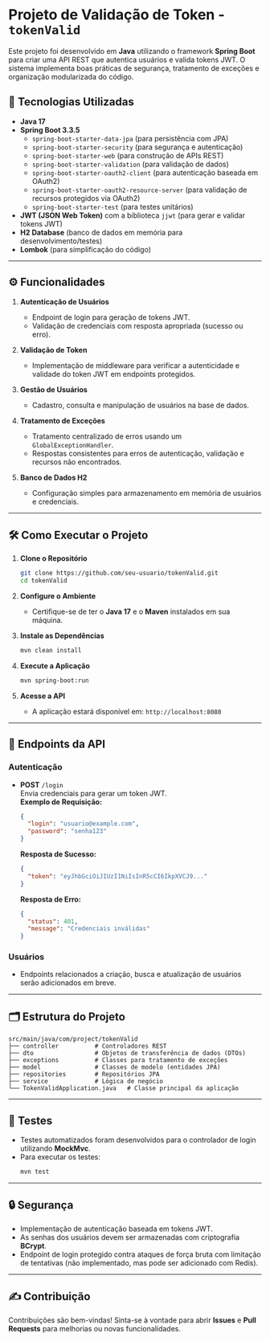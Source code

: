 # Projeto de Validação de Token - `tokenValid`

Este projeto foi desenvolvido em **Java** utilizando o framework **Spring Boot** para criar uma API REST que autentica usuários e valida tokens JWT. O sistema implementa boas práticas de segurança, tratamento de exceções e organização modularizada do código.

## 🚀 Tecnologias Utilizadas

- **Java 17**
- **Spring Boot 3.3.5**
  - `spring-boot-starter-data-jpa` (para persistência com JPA)
  - `spring-boot-starter-security` (para segurança e autenticação)
  - `spring-boot-starter-web` (para construção de APIs REST)
  - `spring-boot-starter-validation` (para validação de dados)
  - `spring-boot-starter-oauth2-client` (para autenticação baseada em OAuth2)
  - `spring-boot-starter-oauth2-resource-server` (para validação de recursos protegidos via OAuth2)
  - `spring-boot-starter-test` (para testes unitários)
- **JWT (JSON Web Token)** com a biblioteca `jjwt` (para gerar e validar tokens JWT)
- **H2 Database** (banco de dados em memória para desenvolvimento/testes)
- **Lombok** (para simplificação do código)

---

## ⚙️ Funcionalidades

1. **Autenticação de Usuários**  
   - Endpoint de login para geração de tokens JWT.
   - Validação de credenciais com resposta apropriada (sucesso ou erro).

2. **Validação de Token**  
   - Implementação de middleware para verificar a autenticidade e validade do token JWT em endpoints protegidos.

3. **Gestão de Usuários**  
   - Cadastro, consulta e manipulação de usuários na base de dados.

4. **Tratamento de Exceções**  
   - Tratamento centralizado de erros usando um `GlobalExceptionHandler`.
   - Respostas consistentes para erros de autenticação, validação e recursos não encontrados.

5. **Banco de Dados H2**  
   - Configuração simples para armazenamento em memória de usuários e credenciais.

---

## 🛠️ Como Executar o Projeto

1. **Clone o Repositório**
   ```bash
   git clone https://github.com/seu-usuario/tokenValid.git
   cd tokenValid
   ```

2. **Configure o Ambiente**
   - Certifique-se de ter o **Java 17** e o **Maven** instalados em sua máquina.

3. **Instale as Dependências**
   ```bash
   mvn clean install
   ```

4. **Execute a Aplicação**
   ```bash
   mvn spring-boot:run
   ```

5. **Acesse a API**
   - A aplicação estará disponível em: `http://localhost:8080`

---

## 🔗 Endpoints da API

### **Autenticação**

- **POST** `/login`  
  Envia credenciais para gerar um token JWT.  
  **Exemplo de Requisição:**
  ```json
  {
    "login": "usuario@example.com",
    "password": "senha123"
  }
  ```
  **Resposta de Sucesso:**
  ```json
  {
    "token": "eyJhbGciOiJIUzI1NiIsInR5cCI6IkpXVCJ9..."
  }
  ```
  **Resposta de Erro:**
  ```json
  {
    "status": 401,
    "message": "Credenciais inválidas"
  }
  ```

### **Usuários**
- Endpoints relacionados a criação, busca e atualização de usuários serão adicionados em breve.

---

## 🗂️ Estrutura do Projeto

```plaintext
src/main/java/com/project/tokenValid
├── controller          # Controladores REST
├── dto                 # Objetos de transferência de dados (DTOs)
├── exceptions          # Classes para tratamento de exceções
├── model               # Classes de modelo (entidades JPA)
├── repositories        # Repositórios JPA
├── service             # Lógica de negócio
└── TokenValidApplication.java   # Classe principal da aplicação
```

---

## 🧪 Testes

- Testes automatizados foram desenvolvidos para o controlador de login utilizando **MockMvc**.
- Para executar os testes:
  ```bash
  mvn test
  ```

---

## 🔒 Segurança

- Implementação de autenticação baseada em tokens JWT.
- As senhas dos usuários devem ser armazenadas com criptografia **BCrypt**.
- Endpoint de login protegido contra ataques de força bruta com limitação de tentativas (não implementado, mas pode ser adicionado com Redis).

---

## ✍️ Contribuição

Contribuições são bem-vindas! Sinta-se à vontade para abrir **Issues** e **Pull Requests** para melhorias ou novas funcionalidades.


